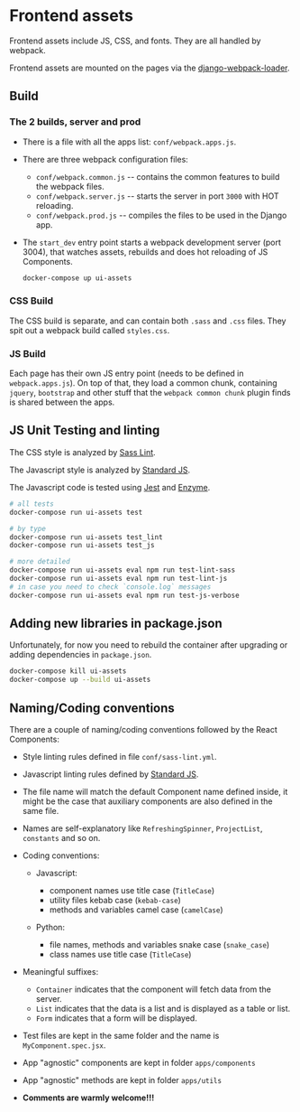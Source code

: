 # Frontend assets

Frontend assets include JS, CSS, and fonts. They are all handled by webpack.

Frontend assets are mounted on the pages via the
[django-webpack-loader](https://github.com/owais/django-webpack-loader).


## Build


### The 2 builds, server and prod

* There is a file with all the apps list: `conf/webpack.apps.js`.

* There are three webpack configuration files:

  - `conf/webpack.common.js`  -- contains the common features to build the webpack files.
  - `conf/webpack.server.js`  -- starts the server in port `3000` with HOT reloading.
  - `conf/webpack.prod.js`    -- compiles the files to be used in the Django app.

* The `start_dev` entry point starts a webpack development server (port 3004),
  that watches assets, rebuilds and does hot reloading of JS Components.

  ```bash
  docker-compose up ui-assets
  ```


### CSS Build

The CSS build is separate, and can contain both `.sass` and `.css` files.
They spit out a webpack build called `styles.css`.


### JS Build

Each page has their own JS entry point (needs to be defined in `webpack.apps.js`).
On top of that, they load a common chunk, containing `jquery`, `bootstrap` and other
stuff that the `webpack common chunk` plugin finds is shared between the apps.


## JS Unit Testing and linting

The CSS style is analyzed by
[Sass Lint](https://github.com/sasstools/sass-lint).

The Javascript style is analyzed by
[Standard JS](https://github.com/feross/standard/>).

The Javascript code is tested using
[Jest](https://facebook.github.io/jest/docs/en/getting-started.html)
and [Enzyme](http://airbnb.io/enzyme/).

```bash
# all tests
docker-compose run ui-assets test

# by type
docker-compose run ui-assets test_lint
docker-compose run ui-assets test_js

# more detailed
docker-compose run ui-assets eval npm run test-lint-sass
docker-compose run ui-assets eval npm run test-lint-js
# in case you need to check `console.log` messages
docker-compose run ui-assets eval npm run test-js-verbose
```


## Adding new libraries in package.json

Unfortunately, for now you need to rebuild the container after upgrading
or adding dependencies in `package.json`.

```bash
docker-compose kill ui-assets
docker-compose up --build ui-assets
```


## Naming/Coding conventions

There are a couple of naming/coding conventions followed by the React Components:

* Style linting rules defined in file `conf/sass-lint.yml`.

* Javascript linting rules defined by [Standard JS](https://github.com/feross/standard/>).

* The file name will match the default Component name defined inside,
  it might be the case that auxiliary components are also defined in the same file.

* Names are self-explanatory like `RefreshingSpinner`, `ProjectList`,
  `constants` and so on.

* Coding conventions:

  - Javascript:
    - component names use title case (`TitleCase`)
    - utility files kebab case (`kebab-case`)
    - methods and variables camel case (`camelCase`)

  - Python:
    - file names, methods and variables snake case (`snake_case`)
    - class names use title case (`TitleCase`)

* Meaningful suffixes:

  - `Container` indicates that the component will fetch data from the server.
  - `List` indicates that the data is a list and is displayed as a table or list.
  - `Form` indicates that a form will be displayed.

* Test files are kept in the same folder and the name is `MyComponent.spec.jsx`.

* App "agnostic" components are kept in folder `apps/components`

* App "agnostic" methods are kept in folder `apps/utils`

* **Comments are warmly welcome!!!**
